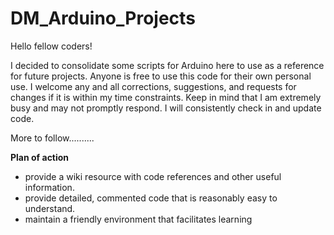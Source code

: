 # DM_Arduino_Projects

Hello fellow coders!

  I decided to consolidate some scripts for Arduino here to use as a reference for future projects. Anyone is free to use
  this code for their own personal use. I welcome any and all corrections, suggestions, and requests for changes if it is within my 
  time constraints. Keep in mind that I am extremely busy and may not promptly respond. I will consistently check in and update code.
  
  More to follow..........
  
  **Plan of action**
  
   * provide a wiki resource with code references and other useful information.
   * provide detailed, commented code that is reasonably easy to understand.
   * maintain a friendly environment that facilitates learning 
